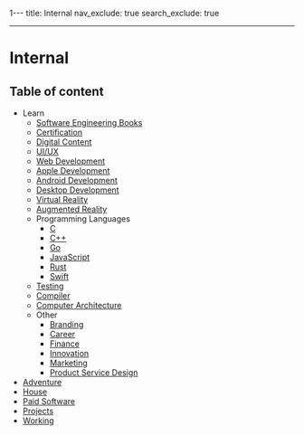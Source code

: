 1---
title: Internal
nav_exclude: true
search_exclude: true

---

# Internal

<h2 class="text-delta">Table of content</h2>

-   Learn
    -   [Software Engineering Books](/internal/learn/software-engineering-books)
    -   [Certification](/internal/learn/certification)
    -   [Digital Content](/internal/learn/digital-content)
    -   [UI/UX](/internal/learn/ui-ux)
    -   [Web Development](/internal/learn/web-development)
    -   [Apple Development](/internal/learn/apple-development)
    -   [Android Development](/internal/learn/android-development)
    -   [Desktop Development](/internal/learn/desktop-development)
    -   [Virtual Reality](/internal/learn/virtual-reality)
    -   [Augmented Reality](/internal/learn/augmented-reality)
    -   Programming Languages
        -   [C](/internal/learn/programming-languages/c)
        -   [C++](/internal/learn/programming-languages/cpp)
        -   [Go](/internal/learn/programming-languages/go)
        -   [JavaScript](/internal/learn/programming-languages/javascript)
        -   [Rust](/internal/learn/programming-languages/rust)
        -   [Swift](/internal/learn/programming-languages/swift)
    -   [Testing](/internal/learn/testing)
    -   [Compiler](/internal/learn/compiler)
    -   [Computer Architecture](/internal/learn/computer-architecture)
    -   Other
        -   [Branding](/internal/learn/other/branding)
        -   [Career](/internal/learn/other/career)
        -   [Finance](/internal/learn/other/finance)
        -   [Innovation](/internal/learn/other/innovation)
        -   [Marketing](/internal/learn/other/marketing)
        -   [Product Service Design](/internal/learn/other/product-service-design)
-   [Adventure](/internal/adventure)
-   [House](/internal/house)
-   [Paid Software](/internal/paid-software)
-   [Projects](/internal/projects)
-   [Working](/internal/working)
